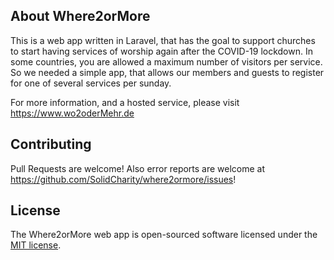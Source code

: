 ## About Where2orMore

This is a web app written in Laravel, that has the goal to support churches to start having services of worship again after the COVID-19 lockdown. In some countries, you are allowed a maximum number of visitors per service. So we needed a simple app, that allows our members and guests to register for one of several services per sunday.

For more information, and a hosted service, please visit https://www.wo2oderMehr.de

## Contributing

Pull Requests are welcome! Also error reports are welcome at https://github.com/SolidCharity/where2ormore/issues!

## License

The Where2orMore web app is open-sourced software licensed under the [MIT license](https://opensource.org/licenses/MIT).
